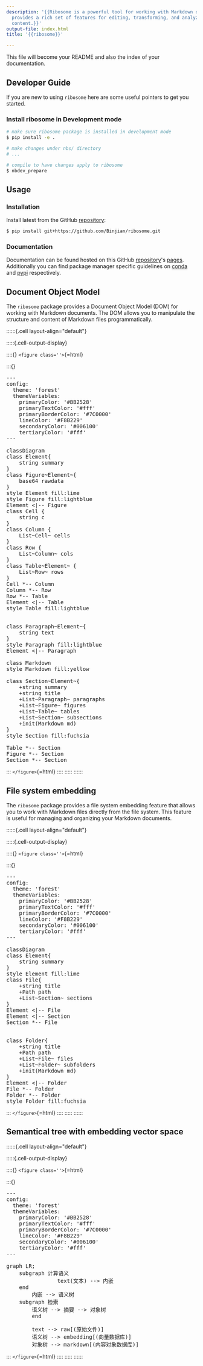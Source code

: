 ```yaml
---
description: '{{Ribosome is a powerful tool for working with Markdown documents. It
  provides a rich set of features for editing, transforming, and analyzing Markdown
  content.}}'
output-file: index.html
title: '{{ribosome}}'

---
```



<!-- WARNING: THIS FILE WAS AUTOGENERATED! DO NOT EDIT! -->

This file will become your README and also the index of your documentation.

## Developer Guide

If you are new to using `ribosome` here are some useful pointers to get you started.

### Install ribosome in Development mode

```sh
# make sure ribosome package is installed in development mode
$ pip install -e .

# make changes under nbs/ directory
# ...

# compile to have changes apply to ribosome
$ nbdev_prepare
```

## Usage

### Installation

Install latest from the GitHub [repository][repo]:

```sh
$ pip install git+https://github.com/Binjian/ribosome.git
```


[repo]: https://github.com/Binjian/ribosome
[docs]: https://Binjian.github.io/ribosome/

### Documentation

Documentation can be found hosted on this GitHub [repository][repo]'s [pages][docs]. Additionally you can find package manager specific guidelines on [conda][conda] and [pypi][pypi] respectively.

[repo]: https://github.com/Binjian/ribosome
[docs]: https://Binjian.github.io/ribosome/
[pypi]: https://pypi.org/project/ribosome/
[conda]: https://anaconda.org/Binjian/ribosome

## Document Object Model

The `ribosome` package provides a Document Object Model (DOM) for working with Markdown documents. The DOM allows you to manipulate the structure and content of Markdown files programmatically.


::::::{.cell layout-align="default"}

:::::{.cell-output-display}

::::{}
`<figure class=''>`{=html}

:::{}

<pre class="mermaid mermaid-js">---
config:
  theme: &#39;forest&#39;
  themeVariables:
    primaryColor: &#39;#BB2528&#39;
    primaryTextColor: &#39;#fff&#39;
    primaryBorderColor: &#39;#7C0000&#39;
    lineColor: &#39;#F8B229&#39;
    secondaryColor: &#39;#006100&#39;
    tertiaryColor: &#39;#fff&#39;
---

classDiagram
class Element{
    string summary
}
class Figure~Element~{
    base64 rawdata
}
style Element fill:lime
style Figure fill:lightblue
Element &lt;|-- Figure
class Cell {
    string c
}
class Column {
    List~Cell~ cells
}
class Row {
    List~Column~ cols
}
class Table~Element~ {
    List~Row~ rows
}
Cell *-- Column
Column *-- Row
Row *-- Table
Element &lt;|-- Table
style Table fill:lightblue


class Paragraph~Element~{
    string text
}
style Paragraph fill:lightblue
Element &lt;|-- Paragraph

class Markdown
style Markdown fill:yellow

class Section~Element~{
    +string summary
    +string title
    +List~Paragraph~ paragraphs
    +List~Figure~ figures
    +List~Table~ tables
    +List~Section~ subsections
    +init(Markdown md)
}
style Section fill:fuchsia

Table *-- Section 
Figure *-- Section 
Section *-- Section 
</pre>
:::
`</figure>`{=html}
::::
:::::
::::::

## File system embedding

The `ribosome` package provides a file system embedding feature that allows you to work with Markdown files directly from the file system. This feature is useful for managing and organizing your Markdown documents.


::::::{.cell layout-align="default"}

:::::{.cell-output-display}

::::{}
`<figure class=''>`{=html}

:::{}

<pre class="mermaid mermaid-js">---
config:
  theme: &#39;forest&#39;
  themeVariables:
    primaryColor: &#39;#BB2528&#39;
    primaryTextColor: &#39;#fff&#39;
    primaryBorderColor: &#39;#7C0000&#39;
    lineColor: &#39;#F8B229&#39;
    secondaryColor: &#39;#006100&#39;
    tertiaryColor: &#39;#fff&#39;
---

classDiagram
class Element{
    string summary
}
style Element fill:lime
class File{
    +string title
    +Path path
    +List~Section~ sections
}
Element &lt;|-- File
Element &lt;|-- Section
Section *-- File


class Folder{
    +string title
    +Path path
    +List~File~ files
    +List~Folder~ subfolders
    +init(Markdown md)
}
Element &lt;|-- Folder
File *-- Folder
Folder *-- Folder
style Folder fill:fuchsia
</pre>
:::
`</figure>`{=html}
::::
:::::
::::::

## Semantical tree with embedding vector space


::::::{.cell layout-align="default"}

:::::{.cell-output-display}

::::{}
`<figure class=''>`{=html}

:::{}

<pre class="mermaid mermaid-js">---
config:
  theme: &#39;forest&#39;
  themeVariables:
    primaryColor: &#39;#BB2528&#39;
    primaryTextColor: &#39;#fff&#39;
    primaryBorderColor: &#39;#7C0000&#39;
    lineColor: &#39;#F8B229&#39;
    secondaryColor: &#39;#006100&#39;
    tertiaryColor: &#39;#fff&#39;
---

graph LR;
	subgraph 计算语义
                text(文本) --&gt; 内嵌
	end
        内嵌 --&gt; 语义树
	subgraph 检索
		语义树 --&gt; 摘要 --&gt; 对象树
        end

        text --&gt; raw[(原始文件)]
        语义树 --&gt; embedding[(向量数据库)]
        对象树 --&gt; markdown[(内容对象数据库)]
</pre>
:::
`</figure>`{=html}
::::
:::::
::::::

